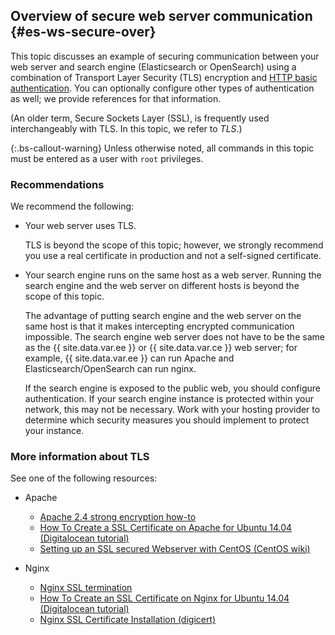 ## Overview of secure web server communication {#es-ws-secure-over}

This topic discusses an example of securing communication between your web server and search engine (Elasticsearch or OpenSearch) using a combination of Transport Layer Security (TLS) encryption and [HTTP basic authentication](https://datatracker.ietf.org/doc/html/rfc2617). You can optionally configure other types of authentication as well; we provide references for that information.

(An older term, Secure Sockets Layer (SSL), is frequently used interchangeably with TLS. In this topic, we refer to *TLS*.)

{:.bs-callout-warning}
Unless otherwise noted, all commands in this topic must be entered as a user with `root` privileges.

### Recommendations

We recommend the following:

*  Your web server uses TLS.

   TLS is beyond the scope of this topic; however, we strongly recommend you use a real certificate in production and not a self-signed certificate.

*  Your search engine runs on the same host as a web server. Running the search engine and the web server on different hosts is beyond the scope of this topic.

   The advantage of putting search engine and the web server on the same host is that it makes intercepting encrypted communication impossible. The search engine web server does not have to be the same as the {{ site.data.var.ee }} or {{ site.data.var.ce }} web server; for example, {{ site.data.var.ee }} can run Apache and Elasticsearch/OpenSearch can run nginx.

   If the search engine is exposed to the public web, you should configure authentication. If your search engine instance is protected within your network, this may not be necessary. Work with your hosting provider to determine which security measures you should implement to protect your instance.

### More information about TLS

See one of the following resources:

*  Apache

   *  [Apache 2.4 strong encryption how-to](https://httpd.apache.org/docs/2.4/ssl/ssl_howto.html)
   *  [How To Create a SSL Certificate on Apache for Ubuntu 14.04 (Digitalocean tutorial)](https://www.digitalocean.com/community/tutorials/how-to-create-a-ssl-certificate-on-apache-for-ubuntu-14-04)
   *  [Setting up an SSL secured Webserver with CentOS (CentOS wiki)](https://wiki.centos.org/HowTos/Https)

*  Nginx

   *  [Nginx SSL termination](https://www.nginx.com/resources/admin-guide/nginx-ssl-termination/)
   *  [How To Create an SSL Certificate on Nginx for Ubuntu 14.04 (Digitalocean tutorial)](https://www.digitalocean.com/community/tutorials/how-to-create-an-ssl-certificate-on-nginx-for-ubuntu-14-04)
   *  [Nginx SSL Certificate Installation (digicert)](https://www.digicert.com/ssl-certificate-installation-nginx.htm)

